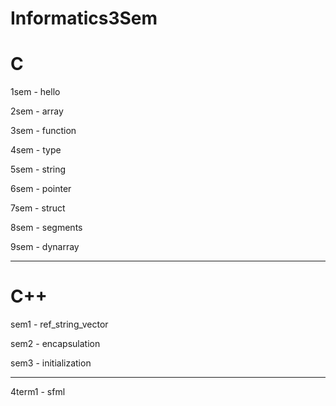 # Informatics3Sem

# C

1sem - hello

2sem - array

3sem - function

4sem - type

5sem - string

6sem - pointer

7sem - struct

8sem - segments

9sem - dynarray

---------------------------

# C++

sem1 - ref_string_vector

sem2 - encapsulation

sem3 - initialization

---------------------------
4term1 - sfml
